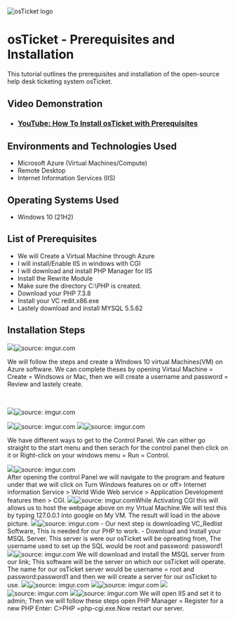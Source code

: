 # <p align="center">
<img src="https://i.imgur.com/Clzj7Xs.png" alt="osTicket logo"/>
</p>

<h1>osTicket - Prerequisites and Installation</h1>
This tutorial outlines the prerequisites and installation of the open-source help desk ticketing system osTicket.<br />


<h2>Video Demonstration</h2>

- ### [YouTube: How To Install osTicket with Prerequisites](https://www.youtube.com/watch?v=K7T_JjvEamg)

<h2>Environments and Technologies Used</h2>

- Microsoft Azure (Virtual Machines/Compute)
- Remote Desktop
- Internet Information Services (IIS)

<h2>Operating Systems Used </h2>

- Windows 10</b> (21H2)

<h2>List of Prerequisites</h2>

- We will Create a Virtual Machine through Azure
- I will install/Enable IIS in windows with CGI
- I will download and install PHP Manager for IIS
- Install the Rewrite Module
- Make sure the directory C:\PHP is created. 
- Download your PHP 7.3.8
- Install your VC redit.x86.exe
- Lastely download and install MYSQL 5.5.62

<h2>Installation Steps</h2>

<p>
<img src=<a href="<a href="https://imgur.com/0sMhwlJ"><img src="https://i.imgur.com/0sMhwlJ.png" title="source: imgur.com" /></a>
</p>
<p>
We will follow the steps and create a WIndows 10 virtual Machines(VM) on Azure software. We can complete theses by opening Virtaul Machine = Create = Windsows or Mac, then we will create a username and password = Review and lastely create.
</p>
<br />

<p>
<img src=" href="https://imgur.com/HMTrfjp"><img src="https://i.imgur.com/HMTrfjp.png" title="source: imgur.com" /></a>
</p>
<img src=<a  href="
                                                                                                 
The second step would be setting up a Remote Desktop Connection, This process would connect our virtual machines by using the assigned IP address when we created our Virtual machine in Azure. Use the correct credentials you created to sign into your virtual machine to keep everything organized.
</p>
<br />

<p>
<img src=<a href=<a href="https://imgur.com/DCoZGWl"><img src="https://i.imgur.com/DCoZGWl.png" title="source: imgur.com" /></a>
<img src=<a href="https://imgur.com/xwmzmUX"><img src="https://i.imgur.com/xwmzmUX.png" title="source: imgur.com" /></a>
</p>
<p>
We have different ways to get to the Control Panel. We can either go straight to the start menu and then serach for the control panel then click on it or Right-click on your windows menu = Run = Control.
  
</p>
<img src=
<img src=<a href="https://imgur.com/MeYMfzT"><img src="https://i.imgur.com/MeYMfzT.png" title="source: imgur.com" /></a>
<br />
After opening the control Panel we will navigate to the program and feature under that we will click  on Turn Windows features on or off> Internet information Service > World Wide Web service > Application Development features then > CGI.
<img src="<a href="https://imgur.com/eBXCfuf"><img src="https://i.imgur.com/eBXCfuf.png" title="source: imgur.com" /></a>While Activating CGI this will allows us to host the webpage above on my Vrtual Machine.We will test this by typing 127.0.0.1 into google on My VM. The result will load in the above picture.
 <img src=<a href="https://imgur.com/Yp66Sqp"><img src="https://i.imgur.com/Yp66Sqp.png" title="source: imgur.com" /></a>
- Our next step is downloading VC_Redlist Software, This is needed for our PHP to work.                  - Download and Install your MSQL Server.
   This server is were our osTicket will be opreating from, The username used to set up the SQL would
                                                                                                    be root and password: password1
<img src =<a href="https://imgur.com/GO1buxc"><img src="https://i.imgur.com/GO1buxc.png" title="source: imgur.com" /></a>
We will download and install the MSQL server from our link; This software will be the server on which our osTicket will operate. The name for our osTicket server would be username = root and password:password1 and then we will create a server for our osTicket to use.
<img src= <a href="https://imgur.com/P2QenYi"><img src="https://i.imgur.com/P2QenYi.png" title="source: imgur.com" /></a>
<img src=<a href="https://imgur.com/AV5Erog"><img src="https://i.imgur.com/AV5Erog.png" title="source: imgur.com" /></a>
<img src=<a href="https://imgur.com/7rty0Pr"><img src="https://i.imgur.com/7rty0Pr.png" title="source: imgur.com" /></a>
<img src=<a href="https://imgur.com/JOdfaPp"><img src="https://i.imgur.com/JOdfaPp.png" title="source: imgur.com" /></a>
We will open IIS and set it to admin; Then we will follow these steps open PHP Manager = Register for a new PHP Enter: C>PHP =php-cgi.exe.Now restart our server. 
                                                                                                                 
                                                                                                                 

